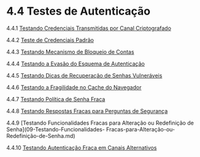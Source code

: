 # 4.4 Testes de Autenticação

4.4.1 [Testando Credenciais Transmitidas por Canal Criptografado](01-Testando-Credenciais-Transmitidas-por-Canal-Criptografado.md)

4.4.2 [Teste de Credenciais Padrão](02-Teste-de-Credenciais-Padrão.md)

4.4.3 [Testando Mecanismo de Bloqueio de Contas](03-Testando-Mecanismo-de-Bloqueio-de-Contas.md)

4.4.4 [Testando a Evasão do Esquema de Autenticação](04-Testando-a-Evasão-do-Esquema-de-Autenticação.md)

4.4.5 [Testando Dicas de Recuperação de Senhas Vulneráveis](05-Testando-Dicas-de-Recuperação-de-Senhas-Vulneráveis.md)

4.4.6 [Testando a Fragilidade no Cache do Navegador](06-Testando-a-Fragilidade-no-Cache-do-Navegador.md)

4.4.7 [Testando Política de Senha Fraca](07-Testando-de-Politica-de-Senha-Fraca.md)

4.4.8 [Testando Respostas Fracas para Perguntas de Segurança](08-Testando-Respostas-Fracas-para-Perguntas-de-Segurança.md)

4.4.9 [Testando Funcionalidades Fracas para Alteração ou Redefinição de Senha](09-Testando-Funcionalidades- Fracas-para-Alteração-ou-Redefinição-de-Senha.md)

4.4.10 [Testando Autenticação Fraca em Canais Alternativos](10-Testando-Autenticação-Fraca-em-Canais-Alternativos.md)
